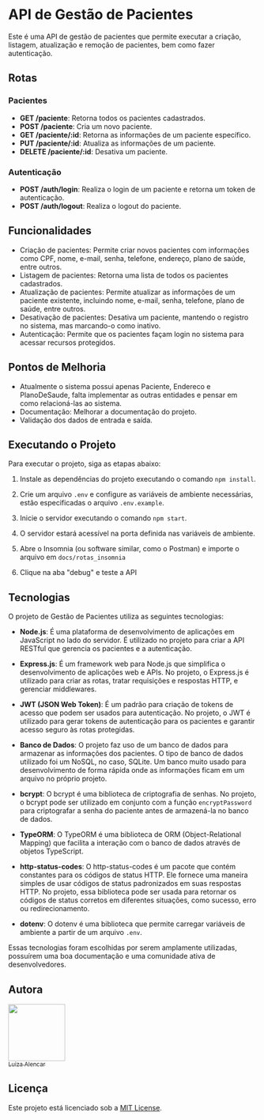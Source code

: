 # API de Gestão de Pacientes

Este é uma API de gestão de pacientes que permite executar a criação, listagem, atualização e remoção de pacientes, bem como fazer autenticação.

## Rotas

### Pacientes

- **GET /paciente**: Retorna todos os pacientes cadastrados.
- **POST /paciente**: Cria um novo paciente.
- **GET /paciente/:id**: Retorna as informações de um paciente específico.
- **PUT /paciente/:id**: Atualiza as informações de um paciente.
- **DELETE /paciente/:id**: Desativa um paciente.

### Autenticação

- **POST /auth/login**: Realiza o login de um paciente e retorna um token de autenticação.
- **POST /auth/logout**: Realiza o logout do paciente.

## Funcionalidades

- Criação de pacientes: Permite criar novos pacientes com informações como CPF, nome, e-mail, senha, telefone, endereço, plano de saúde, entre outros.
- Listagem de pacientes: Retorna uma lista de todos os pacientes cadastrados.
- Atualização de pacientes: Permite atualizar as informações de um paciente existente, incluindo nome, e-mail, senha, telefone, plano de saúde, entre outros.
- Desativação de pacientes: Desativa um paciente, mantendo o registro no sistema, mas marcando-o como inativo.
- Autenticação: Permite que os pacientes façam login no sistema para acessar recursos protegidos.

## Pontos de Melhoria

- Atualmente o sistema possui apenas Paciente, Endereco e PlanoDeSaude, falta implementar as outras entidades e pensar em como relacioná-las ao sistema.
- Documentação: Melhorar a documentação do projeto.
- Validação dos dados de entrada e saída.

## Executando o Projeto

Para executar o projeto, siga as etapas abaixo:

1. Instale as dependências do projeto executando o comando `npm install`.

2. Crie um arquivo `.env` e configure as variáveis de ambiente necessárias, estão especificadas o arquivo `.env.example`.

3. Inicie o servidor executando o comando `npm start`.

4. O servidor estará acessível na porta definida nas variáveis de ambiente.

5. Abre o Insomnia (ou software similar, como o Postman) e importe o arquivo em `docs/rotas_insomnia`

6. Clique na aba "debug" e teste a API 

## Tecnologias

O projeto de Gestão de Pacientes utiliza as seguintes tecnologias:

- **Node.js**: É uma plataforma de desenvolvimento de aplicações em JavaScript no lado do servidor. É utilizado no projeto para criar a API RESTful que gerencia os pacientes e a autenticação.

- **Express.js**: É um framework web para Node.js que simplifica o desenvolvimento de aplicações web e APIs. No projeto, o Express.js é utilizado para criar as rotas, tratar requisições e respostas HTTP, e gerenciar middlewares.

- **JWT (JSON Web Token)**: É um padrão para criação de tokens de acesso que podem ser usados para autenticação. No projeto, o JWT é utilizado para gerar tokens de autenticação para os pacientes e garantir acesso seguro às rotas protegidas.


- **Banco de Dados**: O projeto faz uso de um banco de dados para armazenar as informações dos pacientes. O tipo de banco de dados utilizado  foi um NoSQL, no caso, SQLite. Um banco muito usado para desenvolvimento de forma rápida onde as informações ficam em um arquivo no próprio projeto.

- **bcrypt**: O bcrypt é uma biblioteca de criptografia de senhas. No projeto, o bcrypt pode ser utilizado em conjunto com a função `encryptPassword` para criptografar a senha do paciente antes de armazená-la no banco de dados.

- **TypeORM**: O TypeORM é uma biblioteca de ORM (Object-Relational Mapping) que facilita a interação com o banco de dados através de objetos TypeScript. 

- **http-status-codes**: O http-status-codes é um pacote que contém constantes para os códigos de status HTTP. Ele fornece uma maneira simples de usar códigos de status padronizados em suas respostas HTTP. No projeto, essa biblioteca pode ser usada para retornar os códigos de status corretos em diferentes situações, como sucesso, erro ou redirecionamento.

- **dotenv**: O dotenv é uma biblioteca que permite carregar variáveis de ambiente a partir de um arquivo `.env`.

Essas tecnologias foram escolhidas por serem amplamente utilizadas, possuírem uma boa documentação e uma comunidade ativa de desenvolvedores. 

## Autora
[<img src="https://avatars.githubusercontent.com/u/66708154?s=96&v=4" width=115><br><sub>Luiza Alencar</sub>](https://github.com/luizadealencar)

## Licença
Este projeto está licenciado sob a [MIT License](https://opensource.org/licenses/MIT).

